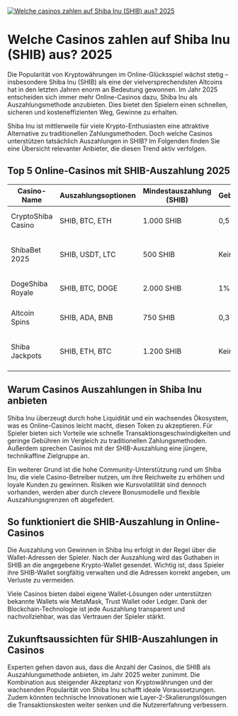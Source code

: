 [![Welche casinos zahlen auf Shiba Inu (SHIB) aus? 2025](https://123-caf.pages.dev/gitsignup.png)](https://vrmoo.ru/Bt82HjjY)

<h1>Welche Casinos zahlen auf Shiba Inu (SHIB) aus? 2025</h1>  <p>Die Popularität von Kryptowährungen im Online-Glücksspiel wächst stetig – insbesondere Shiba Inu (SHIB) als eine der vielversprechendsten Altcoins hat in den letzten Jahren enorm an Bedeutung gewonnen. Im Jahr 2025 entscheiden sich immer mehr Online-Casinos dazu, Shiba Inu als Auszahlungsmethode anzubieten. Dies bietet den Spielern einen schnellen, sicheren und kosteneffizienten Weg, Gewinne zu erhalten.</p>  <p>Shiba Inu ist mittlerweile für viele Krypto-Enthusiasten eine attraktive Alternative zu traditionellen Zahlungsmethoden. Doch welche Casinos unterstützen tatsächlich Auszahlungen in SHIB? Im Folgenden finden Sie eine Übersicht relevanter Anbieter, die diesen Trend aktiv verfolgen.</p>  <h2>Top 5 Online-Casinos mit SHIB-Auszahlung 2025</h2>  <table>   <thead>     <tr>       <th>Casino-Name</th>       <th>Auszahlungsoptionen</th>       <th>Mindestauszahlung (SHIB)</th>       <th>Gebühren</th>       <th>Besonderheiten</th>     </tr>   </thead>   <tbody>     <tr>       <td>CryptoShiba Casino</td>       <td>SHIB, BTC, ETH</td>       <td>1.000 SHIB</td>       <td>0,5%</td>       <td>Schnelle Verifikation, VIP-Programm</td>     </tr>     <tr>       <td>ShibaBet 2025</td>       <td>SHIB, USDT, LTC</td>       <td>500 SHIB</td>       <td>Keine</td>       <td>Niedrige Limits, Bonus auf SHIB-Einzahlung</td>     </tr>     <tr>       <td>DogeShiba Royale</td>       <td>SHIB, BTC, DOGE</td>       <td>2.000 SHIB</td>       <td>1%</td>       <td>24/7 Live-Support, Mobile App</td>     </tr>     <tr>       <td>Altcoin Spins</td>       <td>SHIB, ADA, BNB</td>       <td>750 SHIB</td>       <td>0,3%</td>       <td>Reguliertes Casino, schnelle Auszahlungen</td>     </tr>     <tr>       <td>Shiba Jackpots</td>       <td>SHIB, ETH, BTC</td>       <td>1.200 SHIB</td>       <td>Keine</td>       <td>Attraktive SHIB-Boni, regelmäßige Turniere</td>     </tr>   </tbody> </table>  <h2>Warum Casinos Auszahlungen in Shiba Inu anbieten</h2>  <p>Shiba Inu überzeugt durch hohe Liquidität und ein wachsendes Ökosystem, was es Online-Casinos leicht macht, diesen Token zu akzeptieren. Für Spieler bieten sich Vorteile wie schnelle Transaktionsgeschwindigkeiten und geringe Gebühren im Vergleich zu traditionellen Zahlungsmethoden. Außerdem sprechen Casinos mit der SHIB-Auszahlung eine jüngere, technikaffine Zielgruppe an.</p>  <p>Ein weiterer Grund ist die hohe Community-Unterstützung rund um Shiba Inu, die viele Casino-Betreiber nutzen, um ihre Reichweite zu erhöhen und loyale Kunden zu gewinnen. Risiken wie Kursvolatilität sind dennoch vorhanden, werden aber durch clevere Bonusmodelle und flexible Auszahlungsgrenzen oft abgefedert.</p>  <h2>So funktioniert die SHIB-Auszahlung in Online-Casinos</h2>  <p>Die Auszahlung von Gewinnen in Shiba Inu erfolgt in der Regel über die Wallet-Adressen der Spieler. Nach der Auszahlung wird das Guthaben in SHIB an die angegebene Krypto-Wallet gesendet. Wichtig ist, dass Spieler ihre SHIB-Wallet sorgfältig verwalten und die Adressen korrekt angeben, um Verluste zu vermeiden.</p>  <p>Viele Casinos bieten dabei eigene Wallet-Lösungen oder unterstützen bekannte Wallets wie MetaMask, Trust Wallet oder Ledger. Dank der Blockchain-Technologie ist jede Auszahlung transparent und nachvollziehbar, was das Vertrauen der Spieler stärkt.</p>  <h2>Zukunftsaussichten für SHIB-Auszahlungen in Casinos</h2>  <p>Experten gehen davon aus, dass die Anzahl der Casinos, die SHIB als Auszahlungsmethode anbieten, im Jahr 2025 weiter zunimmt. Die Kombination aus steigender Akzeptanz von Kryptowährungen und der wachsenden Popularität von Shiba Inu schafft ideale Voraussetzungen. Zudem könnten technische Innovationen wie Layer-2-Skalierungslösungen die Transaktionskosten weiter senken und die Nutzererfahrung verbessern.</p>